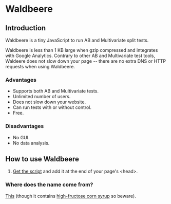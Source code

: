 # Waldbeere

## Introduction

Waldbeere is a tiny JavaScript to run AB and Multivariate split tests.

Waldbeere is less than 1 KB large when gzip compressed and integrates with Google Analytics. Contrary to other AB and Multivariate test tools, Waldeere does not slow down your page -- there are no extra DNS or HTTP requests when using Waldbeere.

### Advantages

* Supports both AB and Multivariate tests.
* Unlimited number of users.
* Does not slow down your website.
* Can run tests with or without control.
* Free.

### Disadvantages

* No GUI.
* No data analysis.

## How to use Waldbeere

1. [Get the script](raw/master/waldbeere.min.js) and add it at the end of your page's &lt;head&gt;.


### Where does the name come from?

[This](http://www.adelholzener.de/eistee/#product-1499) (though it contains [high-fructose corn syrup](https://www.youtube.com/watch?v=dBnniua6-oM) so beware).